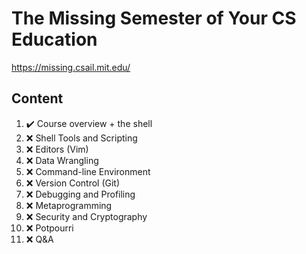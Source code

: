 # The Missing Semester of Your CS Education

https://missing.csail.mit.edu/

## Content
<!-- ❌✔️ -->

1. ✔️ Course overview + the shell
2. ❌ Shell Tools and Scripting
3. ❌ Editors (Vim)
4. ❌ Data Wrangling
5. ❌ Command-line Environment
6. ❌ Version Control (Git)
7. ❌ Debugging and Profiling
8. ❌ Metaprogramming
9. ❌ Security and Cryptography
10. ❌ Potpourri
11. ❌ Q&A
